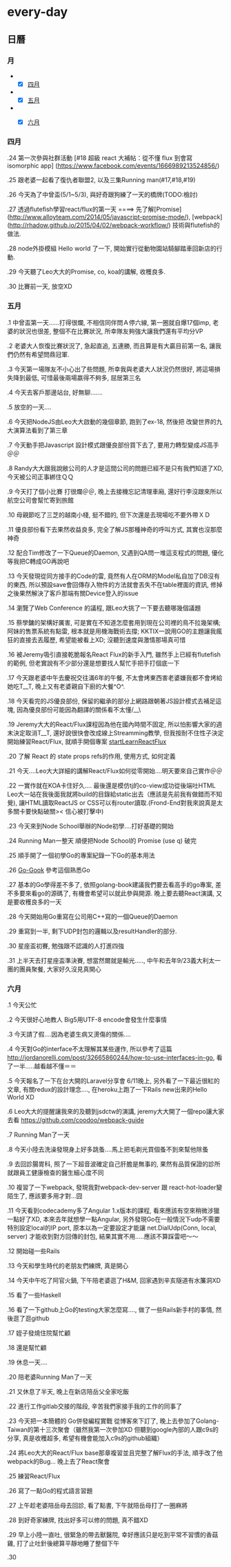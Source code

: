 # every-day

##  日曆

### 月

* -[x] [四月](#Apr-2015)

* -[x] [五月](#May-2015)

* -[x] [六月](#June-2015)


<a  name="Apr-2015"></a>
###  四月

.24 第一次參與社群活動  [#18 超級 react 大補帖：從不懂 flux 到會寫 isomorphic app] (https://www.facebook.com/events/1666989213524856/)

.25 跟老婆一起看了復仇者聯盟2, 以及三集Running man(#17,#18,#19)

.26 今天為了中曾盃(5/1~5/3), 與好奇跟狗練了一天的橋牌(TODO:檢討)

.27 透過flutefish學習react/flux的第一天 ====> 先了解[Promise] (http://www.alloyteam.com/2014/05/javascript-promise-mode/), [webpack] (http://rhadow.github.io/2015/04/02/webpack-workflow/) 技術與flutefish的做法.

.28 node外掛模組 Hello world 了一下, 開始實行從動物園站騎腳踏車回新店的行動.

.29 今天聽了Leo大大的Promise, co, koa的講解, 收穫良多.

.30 比賽前一天, 放空XD

<a  name="May-2015"></a>
###  五月

.1 中曾盃第一天......打得很爛, 不相信同伴問Ａ停六線, 第一圈就自爆17個imp, 老婆的狀況也很差, 整個不在比賽狀況, 所幸隊友夠強大讓我們還有平均分VP

.2 老婆大人恢復比賽狀況了, 急起直追, 五連勝, 而且算是有大贏目前第一名, 讓我們仍然有希望問鼎冠軍.

.3 今天第一場隊友不小心出了些問題, 所幸我與老婆大人狀況仍然很好, 將這場損失降到最低, 可惜最後兩場嬴得不夠多, 屈居第三名

.4 今天去客戶那邊站台, 好無聊.......

.5 放空的一天....

.6 今天把NodeJS由Leo大大啟動的幾個章節, 跑到了ex-18, 然後把 改變世界的九大演算法看到了第三章

.7 今天動手把Javascript 設計模式跟優良部份買下去了, 要用力轉型變成JS高手＠＠

.8 Randy大大跟我說敝公司的人才是這間公司的問題已經不是只有我們知道了XD, 今天被公司正事綁住ＱＱ

.9 今天打了個小比賽  打很爛＠＠, 晚上去接機忘記清理車廂, 還好行李沒跟來所以航空公司會幫忙寄到旅館

.10 母親節吃了三芝的越南小棧, 挺不錯的, 但下次還是去現場吃不要外帶ＸＤ

.11 優良部份看下去果然收益良多, 完全了解JS那種神奇的呼叫方式, 其實也沒那麼神奇

.12 配合Tim修改了一下Queue的Daemon, 又遇到QA問一堆這支程式的問題, 優化等我把C轉成GO再說吧

.13 今天發現從同方接手的Code的雷, 竟然有人在ORM的Model私自加了DB沒有的東西, 所以預設save會回傳存入物件的方法就會丟失不在table裡面的資訊, 修掉之後果然解決了客戶那端有關Device登入的issue

.14 瀏覽了Web Conference 的議程, 跟Leo大挑了一下要去聽哪幾個議題

.15 蔡學鏞的架構好厲害, 可是實在不知道怎麼套用到現在公司裡的鳥不拉幾架構; 阿妹的售票系統有點雷, 根本就是用機海戰術去撐; KKTIX一說用GO的主題讓我瘋狂的直接去丟履歷, 希望能被看上XD; 沒聽到速度與激情那場真可惜

.16 被Jeremy吸引直接乾脆報名React Flux的新手入門, 雖然手上已經有flutefish的範例, 但老實說有不少部分還是想要找人幫忙手把手打個底一下

.17 今天跟老婆中午去慶祝交往滿6年的午餐, 不太會烤東西害老婆嫌我都不會烤給她吃T__T, 晚上又有老婆親自下廚的大餐^O^.

.18 今天看完的JS優良部份, 保留的繼承的部分上網路跟朝著JS設計模式去補足這塊, 因為優良部份可能因為翻譯的關係看不太懂/__\

.19 Jeremy大大的React/Flux課程因為他在國內時間不固定, 所以怕影響大家的週末決定取消T__T, 還好說很快會改成線上Streamming教學, 但我按耐不住性子決定開始練習React/Flux, 就順手開個專案 [startLearnReactFlux](https://github.com/roth1002/startLearnReactFlux)

.20 了解 React 的 state props refs的作用, 使用方式, 如何定義

.21 今天....Leo大大詳細的講解React/Flux如何從零開始....明天要來自己實作＠＠

.22 一實作就在KOA卡住好久....  最後還是模仿tj的co-view成功從後端吐HTML  Leo大一站在我後面我就將build的目錄給static出去（應該是先前我有做錯而不知覺), 讓HTML讀取ReactJS or CSS可以有router讀取.(Frond-End對我來說真是太多關卡要快點破關>< 信心被打擊中)

.23 今天來到Node School舉辦的Node初學....打好基礎的開始

.24 Running Man一整天 順便把Node School的 Promise (use q) 破完

.25 順手開了一個初學Go的專案紀錄一下Go的基本用法

.26 [Go-Gook](http://www.golang-book.com/books/intro) 參考這個熟悉Go

.27 基本的Go學得差不多了, 依照golang-book建議我們要去看高手的go專案, 差不多要來看go的源碼了, 有機會希望可以就此參與開源. 晚上要去聽React演講, 又是要收穫良多的一天

.28 今天開始用Go重寫在公司用C++寫的一個Queue的Daemon

.29 重寫到一半, 剩下UDP封包的邏輯以及resultHandler的部分.

.30 星座盃初賽, 勉強跟不認識的人打進四強

.31 上半天去打星座盃準決賽, 想當然爾就是輸光....., 中午和去年9/23義大利太一團的團員聚餐, 大家好久沒見真開心

<a  name="June-2015"></a>
###  六月

.1 今天公忙

.2 今天很好心地教人 Big5用UTF-8 encode會發生什麼事情

.3 今天請了假....因為老婆生病又燙傷的關係....

.4 今天對Go的interface不太理解其某些運作, 所以參考了這篇 http://jordanorelli.com/post/32665860244/how-to-use-interfaces-in-go, 看了一半.....越看越不懂＝＝

.5 今天報名了一下在台大開的Laravel分享會 6/11晚上, 另外看了一下最近很紅的文章, 有關redux的設計理念...., 在heroku上跑了一下Rails new出來的Hello World XD

.6 Leo大大的提醒讓我來的及聽到jsdctw的演講, jeremy大大開了一個repo讓大家去看
https://github.com/coodoo/webpack-guide

.7 Running Man了一天

.8 今天小陸去洗澡發現身上好多跳蚤....馬上把毛剃光買個蚤不到來幫他除蚤

.9 去回診腸胃科, 照了一下超音波確定自己肝膽是無事的, 果然有品質保證的診所就跟員工健康檢查的醫生細心度不同

.10 複習了一下webpack, 發現我對webpack-dev-server 跟 react-hot-loader變陌生了, 應該要多用才對...囧

.11 今天看到codecademy多了Angular 1.x版本的課程, 看來應該有空來稍微涉獵一點好了XD, 本來去年就想學一點Angular, 另外發現Go在一般情況下udp不需要特別設定local的IP port, 原本以為一定要設定才能讓 net.DialUdp(Conn, local, server) 才能收到對方回傳的封包, 結果其實不用.....應該不算踩雷吧～～

.12 開始碰一些Rails

.13 今天和學生時代的老朋友們練牌, 真是開心

.14 今天中午吃了阿官火鍋, 下午陪老婆逛了H&M, 回家遇到辛亥隧道有水簾洞XD

.15 看了一些Haskell

.16 看了一下github上Go的testing大家怎麼寫...., 做了一些Rails新手村的事情, 然後逛了逛github

.17 姪子發燒住院幫忙顧

.18 還是幫忙顧

.19 休息一天....

.20 陪老婆Running Man了一天

.21 又休息了半天, 晚上在新店陪岳父全家吃飯

.22 進行工作gitlab交接的階段, 辛苦我們家接手我的工作的同事了

.23 今天把一本簡體的 Go併發編程實戰 從博客來下訂了, 晚上去參加了Golang-Taiwan的第十三次聚會（雖然我第一次參加XD 但聽到google內部的人跟c9s的分享, 真是收穫超多, 希望有機會能加入c9s的github組織）

.24 將Leo大大的React/Flux base那章複習並且完整了解Flux的手法, 順手改了他webpack的Bug... 晚上去了React聚會

.25 練習React/Flux

.26 寫了一點Go的程式語言習題

.27 上午趁老婆陪岳母去回診, 看了點書, 下午就陪岳母打了一圈麻將

.28 到好奇家練牌, 找出好多可以修的問題, 真不錯XD

.29 早上小陸一直吐, 很緊急的帶去獸醫院, 幸好應該只是吃到平常不習慣的香菇雞, 打了止吐針後總算平靜地睡了整個下午

.30

